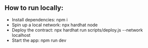 ## How to run locally:

- Install dependencies: npm i
- Spin up a local network: npx hardhat node
- Deploy the contract: npx hardhat run scripts/deploy.js --network localhost
- Start the app: npm run dev
